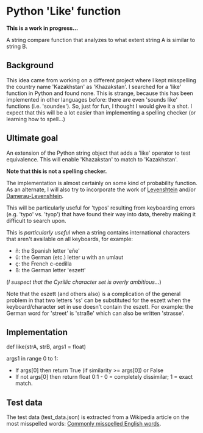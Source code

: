 # Python 'Like' function

**This is a work in progress...**

A string compare function that analyzes to what extent string A is similar to string B.

## Background

This idea came from working on a different project where I kept misspelling the country name 'Kazakhstan' as 'Khazakstan'.  I searched for a 'like' function in Python and found none.  This is strange, because this has been implemented in other languages before: there are even 'sounds like' functions (i.e. 'soundex').  So, just for fun, I thought I would give it a shot.  I expect that this will be a lot easier than implementing a spelling checker (or learning how to spell...)

## Ultimate goal

An extension of the Python string object that adds a 'like' operator to test equivalence.  This will enable 'Khazakstan' to match to 'Kazakhstan'.

**Note that this is not a spelling checker.**

The implementation is almost certainly on some kind of probability function.  As an alternate, I will also try to incorporate the work of [Levenshtein](https://en.wikipedia.org/wiki/Levenshtein_distance) and/or [Damerau-Levenshtein](https://en.wikipedia.org/wiki/Damerau%E2%80%93Levenshtein_distance).

This will be particularly useful for 'typos' resulting from keyboarding errors (e.g. 'typo' vs. 'tyop') that have found their way into data, thereby making it difficult to search upon.

This is *particularly useful* when a string contains international characters that aren't available on all keyboards, for example:

* ñ: the Spanish letter 'eñe'
* ü: the German (etc.) letter u with an umlaut
* ç: the French c-cedilla
* ß: the German letter 'eszett'

(*I suspect that the Cyrillic character set is overly ambitious...*)

Note that the eszett (and others also) is a complication of the general problem in that two letters 'ss' can be substituted for the eszett when the keyboard/character set in use doesn’t contain the eszett.  For example: the German word for 'street' is 'straße' which can also be written 'strasse'.

## Implementation

def like(strA, strB, args1 = float)

args1 in range 0 to 1:

* If args[0] then return True (if similarity >= args[0]) or False
* If not args[0] then return float 0:1 - 0 = completely dissimilar; 1 = exact match.

## Test data

The test data (test_data.json) is extracted from a Wikipedia article on the most misspelled words: [Commonly misspelled English words](https://en.wikipedia.org/wiki/Commonly_misspelled_English_words).
